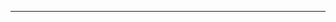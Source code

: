 <!--
CO_OP_TRANSLATOR_METADATA:
{
  "original_hash": "661bbc8e2592ebbb96aa84b1462f5755",
  "translation_date": "2025-08-28T19:56:50+00:00",
  "source_file": "03-CoreGenerativeAITechniques/README.md",
  "language_code": "ms"
}
-->


---

